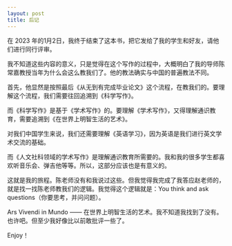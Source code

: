 ```yaml
---
layout: post
title: 后记
---
```


在 2023 年的1月2日，我终于结束了这本书，把它发给了我的学生和好友，请他们进行同行评审。

我不知道这些内容的意义，只是觉得在这个写作的过程中，大概明白了我的导师陈常嘉教授当年为什么会这么教我们了。他的教法确实与中国的普遍教法不同。

首先，他显然是按照最后《从无到有完成毕业论文》这个流程，在教我们的。要理解这个流程，我们需要往回追溯到《科学写作》。

而《科学写作》是基于《学术写作》的。要理解《学术写作》，又得理解通识教育，需要追溯到《在世界上明智生活的艺术》。

对我们中国学生来说，我们还需要理解《英语学习》，因为英语是我们进行英文学术交流的基础。

而《人文社科领域的学术写作》是理解通识教育所需要的。我和我的很多学生都喜欢听音乐会、弹吉他等等。所以，这部分应该也是有意义的。

这就是我的旅程。陈老师没有和我说过这些。但我觉得我完成了我答应赵老师的，就是找一找陈老师教我们的逻辑。我觉得这个逻辑就是：You think and ask questions（你要思考，并问问题）。

Ars Vivendi in Mundo —— 在世界上明智生活的艺术。我不知道我找到了没有。也许吧。但至少我好像比以前敢批评一些了。

Enjoy！

<!-- cd /Users/yishuai/Documents/GDrive-2/Website/book/book -->
<!-- jekyll serve --trace -->

<!-- cd /Users/yishuai/.gem/ruby/3.1.2/gems/web/webrick-1.7.0 -->
<!-- bundle add webrick -->